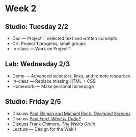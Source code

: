# Week 2

## Studio: Tuesday 2/2

- _Due_ — Project 1, selected text and written concepts
- Crit Project 1 progress, small groups
- In-class — Work on Project 1

## Lab: Wednesday 2/3
- Demo — Advanced selectors, links, and remote resources
- In-class — Replace missing HTML + CSS
- Homework — Make personal homepage

## Studio: Friday 2/5

- Discuss [Paul Elliman and Michael Rock, _Designed Screens_](http://2x4.org/ideas/8/designed-screens-a-compendium/)
- Discuss [Paul Ford, _What is Code?_](http://www.bloomberg.com/graphics/2015-paul-ford-what-is-code/)
- Discuss [Frank Chimero, _The Web’s Grain_](http://www.frankchimero.com/writing/the-webs-grain/)
- Lecture — Design for the Web I
